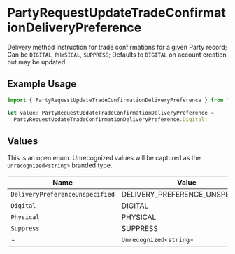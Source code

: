 # PartyRequestUpdateTradeConfirmationDeliveryPreference

Delivery method instruction for trade confirmations for a given Party record; Can be `DIGITAL`, `PHYSICAL`, `SUPPRESS`; Defaults to `DIGITAL` on account creation but may be updated

## Example Usage

```typescript
import { PartyRequestUpdateTradeConfirmationDeliveryPreference } from "@apexfintechsolutions/ascend-sdk/models/components";

let value: PartyRequestUpdateTradeConfirmationDeliveryPreference =
  PartyRequestUpdateTradeConfirmationDeliveryPreference.Digital;
```

## Values

This is an open enum. Unrecognized values will be captured as the `Unrecognized<string>` branded type.

| Name                            | Value                           |
| ------------------------------- | ------------------------------- |
| `DeliveryPreferenceUnspecified` | DELIVERY_PREFERENCE_UNSPECIFIED |
| `Digital`                       | DIGITAL                         |
| `Physical`                      | PHYSICAL                        |
| `Suppress`                      | SUPPRESS                        |
| -                               | `Unrecognized<string>`          |